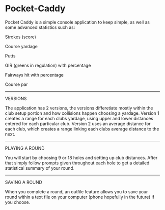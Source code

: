 # Pocket-Caddy

Pocket Caddy is a simple console application to keep simple, as well as some advanced statistics such as:


Strokes (score)

Course yardage

Putts

GIR (greens in regulation) with percentage

Fairways hit with percentage

Course par


______________________________________

VERSIONS


The application has 2 versions, the versions differetiate mostly within the club setup portion and how collisions happen
choosing a yardage. Version 1 creates a range for each clubs yardage, using upper and lower distances entered for each particular club.
Version 2 uses an average distance for each club, which creates a range linking each clubs average distance to the next.

____________________________________

PLAYING A ROUND


You will start by choosing 9 or 18 holes and setting up club distances. After that simply follow prompts given throughout each hole to
get a detailed statistical summary of your round.
____________________________________

SAVING A ROUND

When you complete a round, an outfile feature allows you to save your round within a text file on your computer (phone hopefully in the future) if you choose.
